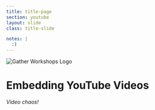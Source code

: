 ```yaml
---
title: title-page
section: youtube
layout: slide
class: title-slide

notes: |
  :)
---
```


![Gather Workshops Logo](/Building-the-Web/images/gw_logo.png)

# Embedding YouTube Videos

_Video chaos!_